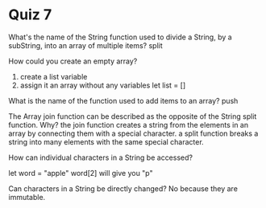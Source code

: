 # Quiz 7

What's the name of the String function used to divide a String, by a subString, into an array of multiple items?
split

How could you create an empty array?

1. create a list variable
2. assign it an array without any variables
   let list = []

What is the name of the function used to add items to an array?
push

The Array join function can be described as the opposite of the String split function. Why?
the join function creates a string from the elements in an array by connecting them with a special character. a split function breaks a string into many elements with the same special character.

How can individual characters in a String be accessed?

let word = "apple"
word[2] will give you "p"

Can characters in a String be directly changed?
No because they are immutable.
